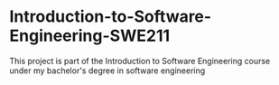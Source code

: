 # Introduction-to-Software-Engineering-SWE211
This project is part of the Introduction to Software Engineering course under my bachelor's degree in software engineering

